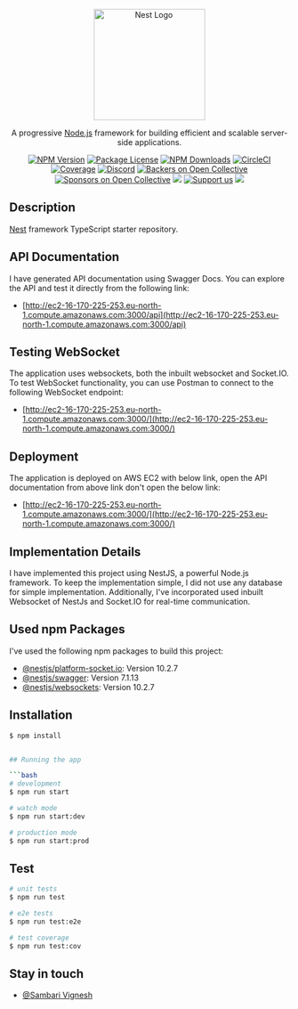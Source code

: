 <p align="center">
  <a href="http://nestjs.com/" target="blank"><img src="https://nestjs.com/img/logo-small.svg" width="200" alt="Nest Logo" /></a>
</p>

[circleci-image]: https://img.shields.io/circleci/build/github/nestjs/nest/master?token=abc123def456
[circleci-url]: https://circleci.com/gh/nestjs/nest

<p align="center">A progressive <a href="http://nodejs.org" target="_blank">Node.js</a> framework for building efficient and scalable server-side applications.</p>
<p align="center">
<a href="https://www.npmjs.com/~nestjscore" target="_blank"><img src="https://img.shields.io/npm/v/@nestjs/core.svg" alt="NPM Version" /></a>
<a href="https://www.npmjs.com/~nestjscore" target="_blank"><img src="https://img.shields.io/npm/l/@nestjs/core.svg" alt="Package License" /></a>
<a href="https://www.npmjs.com/~nestjscore" target="_blank"><img src="https://img.shields.io/npm/dm/@nestjs/common.svg" alt="NPM Downloads" /></a>
<a href="https://circleci.com/gh/nestjs/nest" target="_blank"><img src="https://img.shields.io/circleci/build/github/nestjs/nest/master" alt="CircleCI" /></a>
<a href="https://coveralls.io/github/nestjs/nest?branch=master" target="_blank"><img src="https://coveralls.io/repos/github/nestjs/nest/badge.svg?branch=master#9" alt="Coverage" /></a>
<a href="https://discord.gg/G7Qnnhy" target="_blank"><img src="https://img.shields.io/badge/discord-online-brightgreen.svg" alt="Discord"/></a>
<a href="https://opencollective.com/nest#backer" target="_blank"><img src="https://opencollective.com/nest/backers/badge.svg" alt="Backers on Open Collective" /></a>
<a href="https://opencollective.com/nest#sponsor" target="_blank"><img src="https://opencollective.com/nest/sponsors/badge.svg" alt="Sponsors on Open Collective" /></a>
<a href="https://paypal.me/kamilmysliwiec" target="_blank"><img src="https://img.shields.io/badge/Donate-PayPal-ff3f59.svg"/></a>
<a href="https://opencollective.com/nest#sponsor"  target="_blank"><img src="https://img.shields.io/badge/Support%20us-Open%20Collective-41B883.svg" alt="Support us"></a>
<a href="https://twitter.com/nestframework" target="_blank"><img src="https://img.shields.io/twitter/follow/nestframework.svg?style=social&label=Follow"></a>
</p>
<!--[![Backers on Open Collective](https://opencollective.com/nest/backers/badge.svg)](https://opencollective.com/nest#backer)
[![Sponsors on Open Collective](https://opencollective.com/nest/sponsors/badge.svg)](https://opencollective.com/nest#sponsor)-->
    
## Description

[Nest](https://github.com/nestjs/nest) framework TypeScript starter repository.

## API Documentation

I have generated API documentation using Swagger Docs. You can explore the API and test it directly from the following link:

- [http://ec2-16-170-225-253.eu-north-1.compute.amazonaws.com:3000/api](http://ec2-16-170-225-253.eu-north-1.compute.amazonaws.com:3000/api)

## Testing WebSocket

The application uses websockets, both the inbuilt websocket and Socket.IO. To test WebSocket functionality, you can use Postman to connect to the following WebSocket endpoint:

- [http://ec2-16-170-225-253.eu-north-1.compute.amazonaws.com:3000/](http://ec2-16-170-225-253.eu-north-1.compute.amazonaws.com:3000/)

## Deployment

The application is deployed on AWS EC2 with below link, open the API documentation from above link don't open the below link:

- [http://ec2-16-170-225-253.eu-north-1.compute.amazonaws.com:3000/](http://ec2-16-170-225-253.eu-north-1.compute.amazonaws.com:3000/)



## Implementation Details

I have implemented this project using NestJS, a powerful Node.js framework. To keep the implementation simple, I did not use any database for simple implementation. Additionally, I've incorporated used inbuilt Websocket of NestJs and Socket.IO for real-time communication.


## Used npm Packages

I've used the following npm packages to build this project:

- [@nestjs/platform-socket.io](https://www.npmjs.com/package/@nestjs/platform-socket.io): Version 10.2.7
- [@nestjs/swagger](https://www.npmjs.com/package/@nestjs/swagger): Version 7.1.13
- [@nestjs/websockets](https://www.npmjs.com/package/@nestjs/websockets): Version 10.2.7


## Installation

```bash
$ npm install


## Running the app

```bash
# development
$ npm run start

# watch mode
$ npm run start:dev

# production mode
$ npm run start:prod
```

## Test

```bash
# unit tests
$ npm run test

# e2e tests
$ npm run test:e2e

# test coverage
$ npm run test:cov
```


## Stay in touch

- [@Sambari Vignesh](https://github.com/VigneshSambari)


